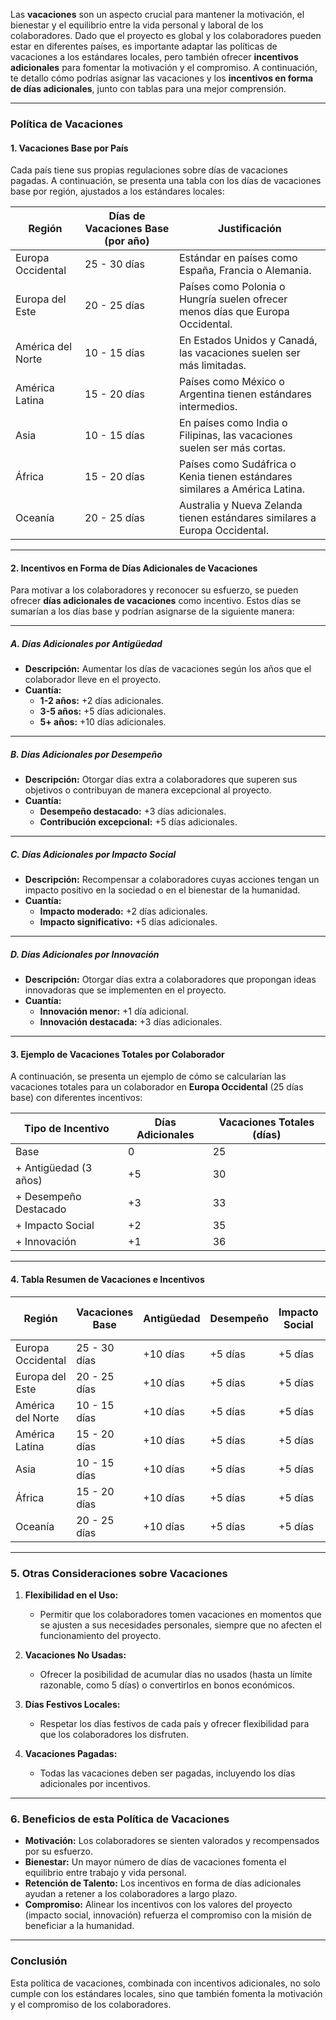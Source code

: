 Las **vacaciones** son un aspecto crucial para mantener la motivación, el bienestar y el equilibrio entre la vida personal y laboral de los colaboradores. Dado que el proyecto es global y los colaboradores pueden estar en diferentes países, es importante adaptar las políticas de vacaciones a los estándares locales, pero también ofrecer **incentivos adicionales** para fomentar la motivación y el compromiso. A continuación, te detallo cómo podrías asignar las vacaciones y los **incentivos en forma de días adicionales**, junto con tablas para una mejor comprensión.

---

### **Política de Vacaciones**

#### **1. Vacaciones Base por País**

Cada país tiene sus propias regulaciones sobre días de vacaciones pagadas. A continuación, se presenta una tabla con los días de vacaciones base por región, ajustados a los estándares locales:

| **Región**               | **Días de Vacaciones Base (por año)** | **Justificación**                                                                 |
|--------------------------|---------------------------------------|----------------------------------------------------------------------------------|
| Europa Occidental         | 25 - 30 días                         | Estándar en países como España, Francia o Alemania.                              |
| Europa del Este           | 20 - 25 días                         | Países como Polonia o Hungría suelen ofrecer menos días que Europa Occidental.    |
| América del Norte         | 10 - 15 días                         | En Estados Unidos y Canadá, las vacaciones suelen ser más limitadas.              |
| América Latina            | 15 - 20 días                         | Países como México o Argentina tienen estándares intermedios.                    |
| Asia                      | 10 - 15 días                         | En países como India o Filipinas, las vacaciones suelen ser más cortas.          |
| África                    | 15 - 20 días                         | Países como Sudáfrica o Kenia tienen estándares similares a América Latina.      |
| Oceanía                   | 20 - 25 días                         | Australia y Nueva Zelanda tienen estándares similares a Europa Occidental.        |

---

#### **2. Incentivos en Forma de Días Adicionales de Vacaciones**

Para motivar a los colaboradores y reconocer su esfuerzo, se pueden ofrecer **días adicionales de vacaciones** como incentivo. Estos días se sumarían a los días base y podrían asignarse de la siguiente manera:

---

##### **A. Días Adicionales por Antigüedad**
- **Descripción:** Aumentar los días de vacaciones según los años que el colaborador lleve en el proyecto.  
- **Cuantía:**  
  - **1-2 años:** +2 días adicionales.  
  - **3-5 años:** +5 días adicionales.  
  - **5+ años:** +10 días adicionales.  

---

##### **B. Días Adicionales por Desempeño**
- **Descripción:** Otorgar días extra a colaboradores que superen sus objetivos o contribuyan de manera excepcional al proyecto.  
- **Cuantía:**  
  - **Desempeño destacado:** +3 días adicionales.  
  - **Contribución excepcional:** +5 días adicionales.  

---

##### **C. Días Adicionales por Impacto Social**
- **Descripción:** Recompensar a colaboradores cuyas acciones tengan un impacto positivo en la sociedad o en el bienestar de la humanidad.  
- **Cuantía:**  
  - **Impacto moderado:** +2 días adicionales.  
  - **Impacto significativo:** +5 días adicionales.  

---

##### **D. Días Adicionales por Innovación**
- **Descripción:** Otorgar días extra a colaboradores que propongan ideas innovadoras que se implementen en el proyecto.  
- **Cuantía:**  
  - **Innovación menor:** +1 día adicional.  
  - **Innovación destacada:** +3 días adicionales.  

---

#### **3. Ejemplo de Vacaciones Totales por Colaborador**

A continuación, se presenta un ejemplo de cómo se calcularían las vacaciones totales para un colaborador en **Europa Occidental** (25 días base) con diferentes incentivos:

| **Tipo de Incentivo**       | **Días Adicionales** | **Vacaciones Totales (días)** |
|-----------------------------|----------------------|-------------------------------|
| Base                        | 0                    | 25                            |
| + Antigüedad (3 años)       | +5                   | 30                            |
| + Desempeño Destacado       | +3                   | 33                            |
| + Impacto Social            | +2                   | 35                            |
| + Innovación                | +1                   | 36                            |

---

#### **4. Tabla Resumen de Vacaciones e Incentivos**

| **Región**               | **Vacaciones Base** | **Antigüedad** | **Desempeño** | **Impacto Social** | **Innovación** | **Vacaciones Totales Máximas** |
|--------------------------|---------------------|----------------|---------------|--------------------|----------------|--------------------------------|
| Europa Occidental         | 25 - 30 días        | +10 días       | +5 días       | +5 días            | +3 días        | 43 - 48 días                   |
| Europa del Este           | 20 - 25 días        | +10 días       | +5 días       | +5 días            | +3 días        | 38 - 43 días                   |
| América del Norte         | 10 - 15 días        | +10 días       | +5 días       | +5 días            | +3 días        | 28 - 33 días                   |
| América Latina            | 15 - 20 días        | +10 días       | +5 días       | +5 días            | +3 días        | 33 - 38 días                   |
| Asia                      | 10 - 15 días        | +10 días       | +5 días       | +5 días            | +3 días        | 28 - 33 días                   |
| África                    | 15 - 20 días        | +10 días       | +5 días       | +5 días            | +3 días        | 33 - 38 días                   |
| Oceanía                   | 20 - 25 días        | +10 días       | +5 días       | +5 días            | +3 días        | 38 - 43 días                   |

---

### **5. Otras Consideraciones sobre Vacaciones**

1. **Flexibilidad en el Uso:**  
   - Permitir que los colaboradores tomen vacaciones en momentos que se ajusten a sus necesidades personales, siempre que no afecten el funcionamiento del proyecto.  

2. **Vacaciones No Usadas:**  
   - Ofrecer la posibilidad de acumular días no usados (hasta un límite razonable, como 5 días) o convertirlos en bonos económicos.  

3. **Días Festivos Locales:**  
   - Respetar los días festivos de cada país y ofrecer flexibilidad para que los colaboradores los disfruten.  

4. **Vacaciones Pagadas:**  
   - Todas las vacaciones deben ser pagadas, incluyendo los días adicionales por incentivos.  

---

### **6. Beneficios de esta Política de Vacaciones**

- **Motivación:** Los colaboradores se sienten valorados y recompensados por su esfuerzo.  
- **Bienestar:** Un mayor número de días de vacaciones fomenta el equilibrio entre trabajo y vida personal.  
- **Retención de Talento:** Los incentivos en forma de días adicionales ayudan a retener a los colaboradores a largo plazo.  
- **Compromiso:** Alinear los incentivos con los valores del proyecto (impacto social, innovación) refuerza el compromiso con la misión de beneficiar a la humanidad.  

---

### **Conclusión**

Esta política de vacaciones, combinada con incentivos adicionales, no solo cumple con los estándares locales, sino que también fomenta la motivación y el compromiso de los colaboradores.